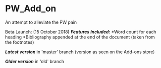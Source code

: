 # PW_Add_on
An attempt to alleviate the PW pain

Beta Launch: (15 October 2018)
***Features included:***
*Word count for each heading
*Bibliography appended at the end of the document (taken from the footnotes)


***Latest version*** in 'master' branch (version as seen on the Add-ons store)

***Older version*** in 'old' branch
